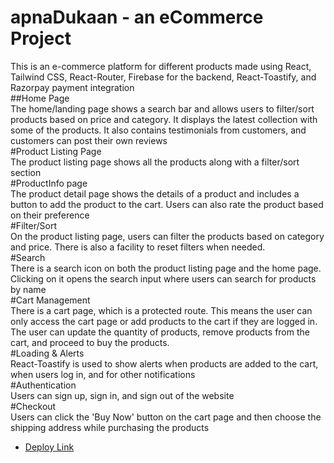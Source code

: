 # apnaDukaan - an eCommerce Project <br/>
This is an e-commerce platform for different products made using React, Tailwind CSS, React-Router, Firebase for the backend, React-Toastify, and Razorpay payment integration
<br/>
##Home Page <br/>
The home/landing page shows a search bar and allows users to filter/sort products based on price and category. It displays the latest collection with some of the products. It also contains testimonials from customers, and customers can post their own reviews
<br/>
#Product Listing Page <br/>
The product listing page shows all the products along with a filter/sort section
<br/>
#ProductInfo page <br/>
The product detail page shows the details of a product and includes a button to add the product to the cart. Users can also rate the product based on their preference
<br/>
#Filter/Sort </br>
On the product listing page, users can filter the products based on category and price. There is also a facility to reset filters when needed.
<br/>
#Search <br/>
There is a search icon on both the product listing page and the home page. Clicking on it opens the search input where users can search for products by name
<br/>
#Cart Management <br/>
There is a cart page, which is a protected route. This means the user can only access the cart page or add products to the cart if they are logged in. The user can update the quantity of products, remove products from the cart, and proceed to buy the products.
<br/>
#Loading & Alerts <br/>
React-Toastify is used to show alerts when products are added to the cart, when users log in, and for other notifications
<br/>
#Authentication <br/>
Users can sign up, sign in, and sign out of the website
<br/>
#Checkout <br/>
Users can click the 'Buy Now' button on the cart page and then choose the shipping address while purchasing the products

- [Deploy Link](https://apnadukaan.vercel.app/)
